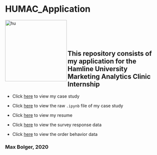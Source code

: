 # HUMAC_Application

[<img align="left" alt="hu" width="200px" src="https://external-content.duckduckgo.com/iu/?u=https%3A%2F%2Fi0.wp.com%2Fcheesebrowmusic.com%2Fwp-content%2Fuploads%2F2018%2F06%2Fsos-partner-logo-hamline-university_2x.png%3Fw%3D3840&f=1&nofb=1" />][hu]

[hu]: https://www.hamline.edu/

</br>
</br>
</br>
</br>

## This repository consists of my application for the Hamline University Marketing Analytics Clinic Internship

- Click [here]() to view my case study

- Click [here](https://github.com/maxbolger/HUMAC_Application/blob/main/MAC_App_MaxBolger.ipynb) to view the raw `.ipynb` file of my case study

- Click [here](https://github.com/maxbolger/HUMAC_Application/blob/main/ResumeMaxBolger.pdf) to view my resume

- Click [here](https://github.com/maxbolger/HUMAC_Application/blob/main/survey_responses.csv) to view the survey response data

- Click [here](https://github.com/maxbolger/HUMAC_Application/blob/main/order_behavior.csv) to view the order behavior data

### Max Bolger, 2020
